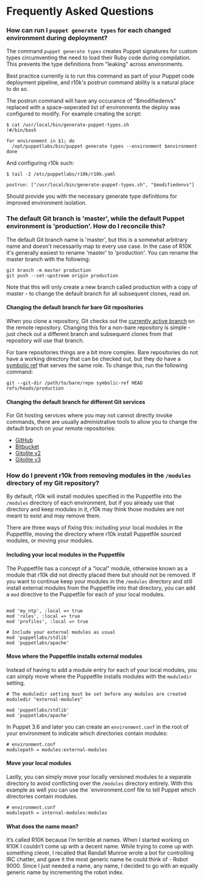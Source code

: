 Frequently Asked Questions
==========================

### How can run I `puppet generate types` for each changed environment during deployment?

The command `puppet generate types` creates Puppet signatures for custom
types circumventing the need to load their Ruby code during compilation.
This prevents the type definitions from "leaking" across environments.

Best practice currently is to run this command as part of your Puppet
code deployment pipeline, and r10k's postrun command ability is a natural
place to do so.

The postrun command will have any occurance of "$modifiedenvs" replaced
with a space-seperated list of environments the deploy was configured to
modify. For example creating the script:

```
$ cat /usr/local/bin/generate-puppet-types.sh
!#/bin/bash

for environment in $1; do
  /opt/puppetlabs/bin/puppet generate types --environment $environment
done
```

And configuring r10k such:
```
$ tail -2 /etc/puppetlabs/r10k/r10k.yaml

postrun: ["/usr/local/bin/generate-puppet-types.sh", "$modifiedenvs"]
```

Should provide you with the necessary generate type definitions for
improved environment isolation.



### The default Git branch is 'master', while the default Puppet environment is 'production'. How do I reconcile this?

The default Git branch name is 'master', but this is a somewhat arbitrary name
and doesn't necessarily map to every use case. In the case of R10K it's generally
easiest to rename 'master' to 'production'. You can rename the master branch
with the following:

```
git branch -m master production
git push --set-upstream origin production
```

Note that this will only create a new branch called production with a copy of
master - to change the default branch for all subsequent clones, read on.

#### Changing the default branch for bare Git repositories

When you clone a repository, Git checks out the [currently active branch][git-clone]
on the remote repository. Changing this for a non-bare repository is simple - just
check out a different branch and subsequent clones from that repository will
use that branch.

For bare repositories things are a bit more complex. Bare repositories do not
have a working directory that can be checked out, but they do have a [symbolic
ref][git-symbolic-ref] that serves the same role. To change this, run the
following command:

```
git --git-dir /path/to/bare/repo symbolic-ref HEAD refs/heads/production
```

#### Changing the default branch for different Git services

For Git hosting services where you may not cannot directly invoke commands,
there are usually administrative tools to allow you to change the default branch
on your remote repositories:

  * [GitHub][github-default-branch]
  * [Bitbucket][bitbucket-default-branch]
  * [Gitolite v2][gitolite-v2-default-branch]
  * [Gitolite v3][gitolite-v3-default-branch]

[git-clone]: https://www.kernel.org/pub/software/scm/git/docs/git-clone.html "Man page for git-clone"
[git-symbolic-ref]: https://www.kernel.org/pub/software/scm/git/docs/git-symbolic-ref.html "Man page for git-symbolic-ref"

[github-default-branch]: https://help.github.com/articles/setting-the-default-branch "Changing the default branch on GitHub"
[bitbucket-default-branch]: https://answers.atlassian.com/questions/280944/how-to-change-main-branch-in-bitbucket "Changing the default branch on Bitbucket"
[gitolite-v2-default-branch]: http://stackoverflow.com/questions/7091599/git-default-remote-branch-with-gitolite "Changing the default branch on Gitolite v2"
[gitolite-v3-default-branch]: http://stackoverflow.com/questions/13949093/git-change-default-branch-gitolite "Changing the default branch on Gitolite v3"

### How do I prevent r10k from removing modules in the `/modules` directory of my Git repository?

By default, r10k will install modules specified in the Puppetfile into the
`/modules` directory of each environment, but if you already use that directory
and keep modules in it, r10k may think those modules are not meant to exist and
may remove them.

There are three ways of fixing this: including your local modules in the
Puppetfile, moving the directory where r10k install Puppetfile sourced modules,
or moving your modules.

#### Including your local modules in the Puppetfile

The Puppetfile has a concept of a "local" module, otherwise known as a module
that r10k did not directly placed there but should not be removed. If you want
to continue keep your modules in the `/modules` directory and still install
external modules from the Puppetfile into that directory, you can add a `mod`
directive to the Puppetfile for each of your local modules.

```

mod 'my_ntp', :local => true
mod 'roles', :local => true
mod 'profiles', :local => true

# Include your external modules as usual
mod 'puppetlabs/stdlib'
mod 'puppetlabs/apache'
```

#### Move where the Puppetfile installs external modules

Instead of having to add a module entry for each of your local modules, you can
simply move where the Puppetfile installs modules with the `moduledir` setting.

```
# The moduledir setting must be set before any modules are created
moduledir "external-modules"

mod 'puppetlabs/stdlib'
mod 'puppetlabs/apache'
```

In Puppet 3.6 and later you can create an `environment.conf` in the root of your
environment to indicate which directories contain modules:

```
# environment.conf
modulepath = modules:external-modules
```

#### Move your local modules

Lastly, you can simply move your locally versioned modules to a separate
directory to avoid conflicting over the `/modules` directory entirely. With this
example as well you can use the `environment.conf file to tell Puppet which
directories contain modules.

```
# environment.conf
modulepath = internal-modules:modules
```

#### What does the name mean?

It’s called R10K because I’m terrible at names. When I started working on R10K
I couldn’t come up with a decent name. While trying to come up with something
clever, I recalled that Randall Munroe wrote a bot for controlling IRC chatter,
and gave it the most generic name he could think of - Robot 9000. Since I just
needed a name, any name, I decided to go with an equally generic name by
incrementing the robot index.
